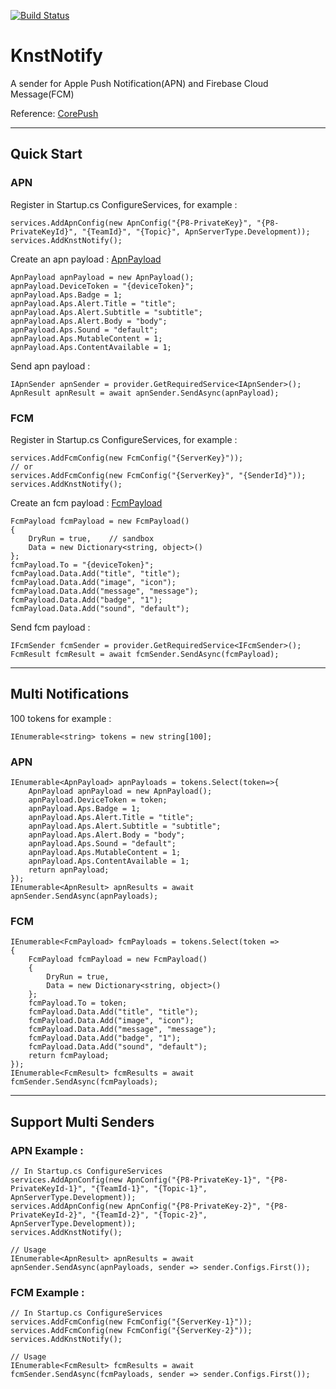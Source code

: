 [![Build Status](https://travis-ci.com/d0972058277/KnstNotify.svg?branch=master)](https://travis-ci.com/d0972058277/KnstNotify)

# KnstNotify
A sender for Apple Push Notification(APN) and Firebase Cloud Message(FCM)

Reference: [CorePush](https://github.com/andrei-m-code/net-core-push-notifications)
***
## Quick Start
### APN
Register in Startup.cs ConfigureServices, for example :
```
services.AddApnConfig(new ApnConfig("{P8-PrivateKey}", "{P8-PrivateKeyId}", "{TeamId}", "{Topic}", ApnServerType.Development));
services.AddKnstNotify();
```
Create an apn payload :
[ApnPayload](https://developer.apple.com/documentation/usernotifications/setting_up_a_remote_notification_server/generating_a_remote_notification)
```
ApnPayload apnPayload = new ApnPayload();
apnPayload.DeviceToken = "{deviceToken}";
apnPayload.Aps.Badge = 1;
apnPayload.Aps.Alert.Title = "title";
apnPayload.Aps.Alert.Subtitle = "subtitle";
apnPayload.Aps.Alert.Body = "body";
apnPayload.Aps.Sound = "default";
apnPayload.Aps.MutableContent = 1;
apnPayload.Aps.ContentAvailable = 1;
```
Send apn payload :
```
IApnSender apnSender = provider.GetRequiredService<IApnSender>();
ApnResult apnResult = await apnSender.SendAsync(apnPayload);
```

### FCM
Register in Startup.cs ConfigureServices, for example :
```
services.AddFcmConfig(new FcmConfig("{ServerKey}"));
// or
services.AddFcmConfig(new FcmConfig("{ServerKey}", "{SenderId}"));
services.AddKnstNotify();
```
Create an fcm payload :
[FcmPayload](https://firebase.google.com/docs/cloud-messaging/http-server-ref.html)
```
FcmPayload fcmPayload = new FcmPayload()
{
    DryRun = true,    // sandbox
    Data = new Dictionary<string, object>()
};
fcmPayload.To = "{deviceToken}";
fcmPayload.Data.Add("title", "title");
fcmPayload.Data.Add("image", "icon");
fcmPayload.Data.Add("message", "message");
fcmPayload.Data.Add("badge", "1");
fcmPayload.Data.Add("sound", "default");
```
Send fcm payload :
```
IFcmSender fcmSender = provider.GetRequiredService<IFcmSender>();
FcmResult fcmResult = await fcmSender.SendAsync(fcmPayload);
```
***
## Multi Notifications
100 tokens for example :
```
IEnumerable<string> tokens = new string[100];
```
### APN
```
IEnumerable<ApnPayload> apnPayloads = tokens.Select(token=>{
    ApnPayload apnPayload = new ApnPayload();
    apnPayload.DeviceToken = token;
    apnPayload.Aps.Badge = 1;
    apnPayload.Aps.Alert.Title = "title";
    apnPayload.Aps.Alert.Subtitle = "subtitle";
    apnPayload.Aps.Alert.Body = "body";
    apnPayload.Aps.Sound = "default";
    apnPayload.Aps.MutableContent = 1;
    apnPayload.Aps.ContentAvailable = 1;
    return apnPayload;
});
IEnumerable<ApnResult> apnResults = await apnSender.SendAsync(apnPayloads);
```
### FCM
```
IEnumerable<FcmPayload> fcmPayloads = tokens.Select(token =>
{
    FcmPayload fcmPayload = new FcmPayload()
    {
        DryRun = true,
        Data = new Dictionary<string, object>()
    };
    fcmPayload.To = token;
    fcmPayload.Data.Add("title", "title");
    fcmPayload.Data.Add("image", "icon");
    fcmPayload.Data.Add("message", "message");
    fcmPayload.Data.Add("badge", "1");
    fcmPayload.Data.Add("sound", "default");
    return fcmPayload;
});
IEnumerable<FcmResult> fcmResults = await fcmSender.SendAsync(fcmPayloads);
```
***
## Support Multi Senders
### APN Example :
```
// In Startup.cs ConfigureServices
services.AddApnConfig(new ApnConfig("{P8-PrivateKey-1}", "{P8-PrivateKeyId-1}", "{TeamId-1}", "{Topic-1}", ApnServerType.Development));
services.AddApnConfig(new ApnConfig("{P8-PrivateKey-2}", "{P8-PrivateKeyId-2}", "{TeamId-2}", "{Topic-2}", ApnServerType.Development));
services.AddKnstNotify();

// Usage
IEnumerable<ApnResult> apnResults = await apnSender.SendAsync(apnPayloads, sender => sender.Configs.First());
```
### FCM Example :
```
// In Startup.cs ConfigureServices
services.AddFcmConfig(new FcmConfig("{ServerKey-1}"));
services.AddFcmConfig(new FcmConfig("{ServerKey-2}"));
services.AddKnstNotify();

// Usage
IEnumerable<FcmResult> fcmResults = await fcmSender.SendAsync(fcmPayloads, sender => sender.Configs.First());
```
